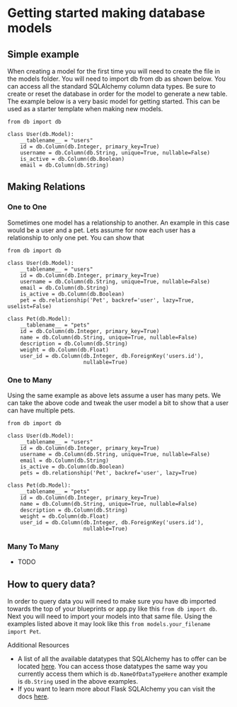 # Getting started making database models


## Simple example
When creating a model for the first time you will need to create the file in the models folder. You will need to import db from db as shown below. You can access all the standard SQLAlchemy column data types. Be sure to create or reset the database in order for the model to generate a new table. The example below is a very basic model for getting started. This can be used as a starter template when making new models.
```
from db import db

class User(db.Model):
    __tablename__ = "users"
    id = db.Column(db.Integer, primary_key=True)
    username = db.Column(db.String, unique=True, nullable=False)
    is_active = db.Column(db.Boolean)
    email = db.Column(db.String)
```

## Making Relations

### One to One
Sometimes one model has a relationship to another. An example in this case would be a user and a pet. Lets assume for now each user has a relationship to only one pet. You can show that
```
from db import db

class User(db.Model):
    __tablename__ = "users"
    id = db.Column(db.Integer, primary_key=True)
    username = db.Column(db.String, unique=True, nullable=False)
    email = db.Column(db.String)
    is_active = db.Column(db.Boolean)
    pet = db.relationship('Pet', backref='user', lazy=True, uselist=False)

class Pet(db.Model):
    __tablename__ = "pets"
    id = db.Column(db.Integer, primary_key=True)
    name = db.Column(db.String, unique=True, nullable=False)
    description = db.Column(db.String)
    weight = db.Column(db.Float)
    user_id = db.Column(db.Integer, db.ForeignKey('users.id'),
                        nullable=True)
```

### One to Many
Using the same example as above lets assume a user has many pets. We can take the above code and tweak the user model a bit to show that a user can have multiple pets.
```
from db import db

class User(db.Model):
    __tablename__ = "users"
    id = db.Column(db.Integer, primary_key=True)
    username = db.Column(db.String, unique=True, nullable=False)
    email = db.Column(db.String)
    is_active = db.Column(db.Boolean)
    pets = db.relationship('Pet', backref='user', lazy=True)

class Pet(db.Model):
    __tablename__ = "pets"
    id = db.Column(db.Integer, primary_key=True)
    name = db.Column(db.String, unique=True, nullable=False)
    description = db.Column(db.String)
    weight = db.Column(db.Float)
    user_id = db.Column(db.Integer, db.ForeignKey('users.id'),
                        nullable=True)
```

### Many To Many
- TODO 

## How to query data?
In order to query data you will need to make sure you have db imported towards the top of your blueprints or app.py like this `from db import db`. Next you will need to import your models into that same file. Using the examples listed above it may look like this `from models.your_filename import Pet`.

Additional Resources
- A list of all the available datatypes that SQLAlchemy has to offer can be located [here](https://docs.sqlalchemy.org/en/14/core/type_basics.html). You can access those datatypes the same way you currently access them which is `db.NameOfDataTypeHere` another example is `db.String` used in the above examples.
- If you want to learn more about Flask SQLAlchemy you can visit the docs [here](https://flask-sqlalchemy.palletsprojects.com).